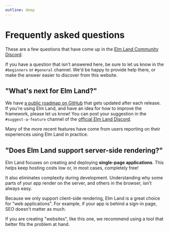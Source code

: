 ```yaml
---
outline: deep
---
```


# Frequently asked questions

These are a few questions that have come up in the [Elm Land Community Discord](https://join.elm.land). 

If you have a question that isn't answered here, be sure to let us know in the `#beginners` or `#general` channel. We'd be happy to provide help there, or make the answer easier to discover from this website.

## "What's next for Elm Land?"

We have [a public roadmap on GitHub](https://github.com/elm-land/elm-land/wiki/Roadmap) that gets updated after each release. If you're using Elm Land, and have an idea for how to improve the framework, please let us know! You can post your suggestion in the `#suggest-a-feature` channel of the [official Elm Land Discord](https://join.elm.land).

Many of the more recent features have come from users reporting on their experiences using Elm Land in practice.

## "Does Elm Land support server-side rendering?"

Elm Land focuses on creating and deploying __single-page applications__. This helps keep hosting costs low or, in most cases, completely free!

It also eliminates complexity during development. Understanding why some parts of your app render on the server, and others in the browser, isn't always easy.

Because we only support client-side rendering, Elm Land is a great choice for "web applications". For example, if your app is behind a sign-in page, SEO doesn't matter as much. 

If you are creating "websites", like this one, we recommend using a tool that better fits the problem at hand.